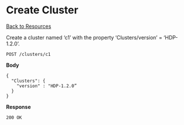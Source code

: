 
<!---
Licensed to the Apache Software Foundation (ASF) under one or more
contributor license agreements. See the NOTICE file distributed with
this work for additional information regarding copyright ownership.
The ASF licenses this file to You under the Apache License, Version 2.0
(the "License"); you may not use this file except in compliance with
the License. You may obtain a copy of the License at

http://www.apache.org/licenses/LICENSE-2.0

Unless required by applicable law or agreed to in writing, software
distributed under the License is distributed on an "AS IS" BASIS,
WITHOUT WARRANTIES OR CONDITIONS OF ANY KIND, either express or implied.
See the License for the specific language governing permissions and
limitations under the License.
-->

Create Cluster
=====

[Back to Resources](index.md#resources)

Create a cluster named ‘c1’ with the property ‘Clusters/version’ = ‘HDP-1.2.0’.


    POST /clusters/c1

**Body**

    {
      "Clusters": {
        "version" : "HDP-1.2.0”
      }
    }

**Response**

    200 OK
    
